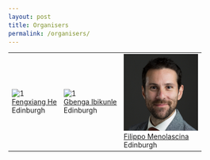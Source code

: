 ```yaml
---
layout: post
title: Organisers
permalink: /organisers/
---
```

<table>
  <tr>
    <td> 
      <img src="https://raw.githubusercontent.com/ed-iwsd/ed-iwsd.github.io/main/images/Fengxiang_He.jpg?raw=true"  alt="1" width = 150px height = 155px ><br />
      <a href="https://fengxianghe.github.io/">Fengxiang He</a><br />
      Edinburgh
    </td>
    <td> 
      <img src="https://raw.githubusercontent.com/ed-iwsd/ed-iwsd.github.io/main/images/Gbenga_Ibikunle.jpg?raw=true"  alt="1" width = 150px height = 155px ><br />
      <a href="https://www.business-school.ed.ac.uk/staff/gbenga-ibikunle">Gbenga Ibikunle</a><br />
      Edinburgh
    </td>
    <td> 
      <img src="https://raw.githubusercontent.com/ed-iwsd/ed-iwsd.github.io/main/images/Filippo_Menolascina.png?raw=true"  alt="1" width = 150px height = 155px ><br />
      <a href="https://edwebprofiles.ed.ac.uk/profile/filippo-menolascina">Filippo Menolascina</a><br />
      Edinburgh
    </td>
  </tr> 
</table>



<!--
<!-- Organisers Section -->
<!--
<h1>Organisers</h1>
<div style="display: flex; gap: 30px; justify-content: center; align-items: flex-start;">

  <div style="text-align: center;">
    <div style="width: 150px; height: 155px; overflow: hidden; border-radius: 8px;">
      <img src="https://raw.githubusercontent.com/ed-iwsd/ed-iwsd.github.io/main/images/Fengxiang_He.jpg?raw=true"
           alt="Fengxiang He"
           style="width: 100%; height: 100%; object-fit: cover;" />
    </div>
    <a href="https://fengxianghe.github.io/">Fengxiang He</a><br />
    Edinburgh
  </div>

  <div style="text-align: center;">
    <div style="width: 150px; height: 155px; overflow: hidden; border-radius: 8px;">
      <img src="https://raw.githubusercontent.com/ed-iwsd/ed-iwsd.github.io/main/images/Gbenga_Ibikunle.jpg?raw=true"
           alt="Gbenga Ibikunle"
           style="width: 100%; height: 100%; object-fit: cover;" />
    </div>
    <a href="https://www.business-school.ed.ac.uk/staff/gbenga-ibikunle">Gbenga Ibikunle</a><br />
    Edinburgh
  </div>

  <div style="text-align: center;">
    <div style="width: 150px; height: 155px; overflow: hidden; border-radius: 8px;">
      <img src="https://raw.githubusercontent.com/ed-iwsd/ed-iwsd.github.io/main/images/Filippo_Menolascina.png?raw=true"
           alt="Filippo Menolascina"
           style="width: 100%; height: 100%; object-fit: cover;" />
    </div>
    <a href="https://edwebprofiles.ed.ac.uk/profile/filippo-menolascina">Filippo Menolascina</a><br />
    Edinburgh
  </div>

</div>
-->